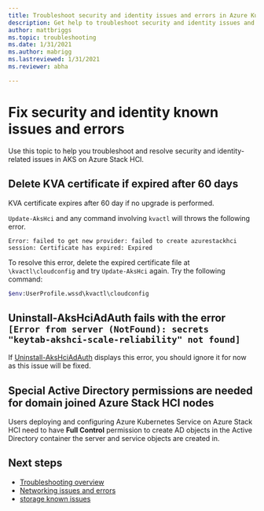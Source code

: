 ```yaml
---
title: Troubleshoot security and identity issues and errors in Azure Kubernetes Service on Azure Stack HCI 
description: Get help to troubleshoot security and identity issues and errors in Azure Kubernetes Service on Azure Stack HCI.
author: mattbriggs
ms.topic: troubleshooting
ms.date: 1/31/2021
ms.author: mabrigg 
ms.lastreviewed: 1/31/2021
ms.reviewer: abha

---
```


# Fix security and identity known issues and errors

Use this topic to help you troubleshoot and resolve security and identity-related issues in AKS on Azure Stack HCI.

## Delete KVA certificate if expired after 60 days

KVA certificate expires after 60 day if no upgrade is performed.

`Update-AksHci` and any command involving `kvactl` will throws the following error.

`Error: failed to get new provider: failed to create azurestackhci session: Certificate has expired: Expired`

To resolve this error, delete the expired certificate file at `\kvactl\cloudconfig` and try `Update-AksHci` again. Try the following command:

```bash
$env:UserProfile.wssd\kvactl\cloudconfig
```
## Uninstall-AksHciAdAuth fails with the error `[Error from server (NotFound): secrets "keytab-akshci-scale-reliability" not found]`
If [Uninstall-AksHciAdAuth](./reference/ps/./uninstall-akshciadauth.md) displays this error, you should ignore it for now as this issue will be fixed.
## Special Active Directory permissions are needed for domain joined Azure Stack HCI nodes 
Users deploying and configuring Azure Kubernetes Service on Azure Stack HCI need to have **Full Control** permission to create AD objects in the Active Directory container the server and service objects are created in. 

## Next steps
- [Troubleshooting overview](troubleshoot-overview.md)
- [Networking issues and errors](known-issues-networking.md)
- [storage known issues](known-issues-storage.md)